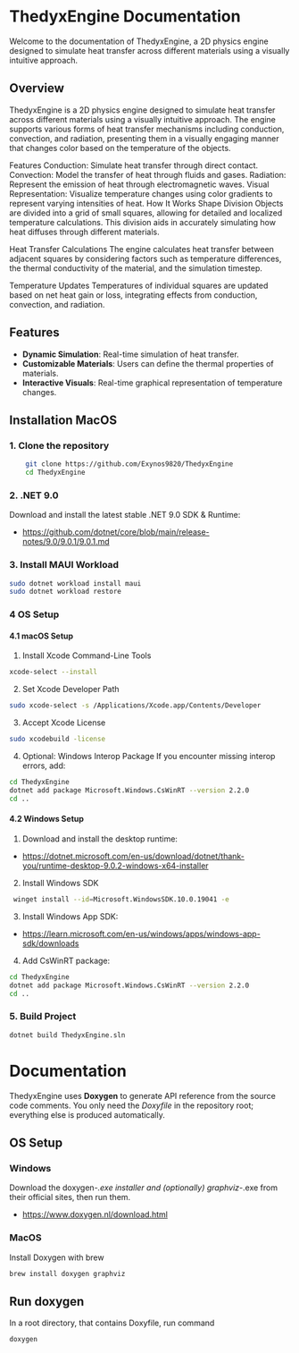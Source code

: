 # ThedyxEngine Documentation

Welcome to the documentation of ThedyxEngine, a 2D physics engine designed to simulate heat transfer across different materials using a visually intuitive approach.

## Overview

ThedyxEngine is a 2D physics engine designed to simulate heat transfer across different materials using a visually intuitive approach. 
The engine supports various forms of heat transfer mechanisms including conduction, convection, and radiation, 
presenting them in a visually engaging manner that changes color based on the temperature of the objects.

Features
Conduction: Simulate heat transfer through direct contact.
Convection: Model the transfer of heat through fluids and gases.
Radiation: Represent the emission of heat through electromagnetic waves.
Visual Representation: Visualize temperature changes using color gradients to represent varying intensities of heat.
How It Works
Shape Division
Objects are divided into a grid of small squares, allowing for detailed and localized temperature calculations. 
This division aids in accurately simulating how heat diffuses through different materials.

Heat Transfer Calculations
The engine calculates heat transfer between adjacent squares by considering factors such as temperature differences, 
the thermal conductivity of the material, and the simulation timestep.

Temperature Updates
Temperatures of individual squares are updated based on net heat gain or loss, integrating effects from conduction, convection, and radiation.

## Features

- **Dynamic Simulation**: Real-time simulation of heat transfer.
- **Customizable Materials**: Users can define the thermal properties of materials.
- **Interactive Visuals**: Real-time graphical representation of temperature changes.


## Installation MacOS
### 1. Clone the repository 
```bash
    git clone https://github.com/Exynos9820/ThedyxEngine
    cd ThedyxEngine 
```
### 2. .NET 9.0
Download and install the latest stable .NET 9.0 SDK & Runtime:  
- https://github.com/dotnet/core/blob/main/release-notes/9.0/9.0.1/9.0.1.md
### 3. Install MAUI Workload
```bash
sudo dotnet workload install maui
sudo dotnet workload restore
```
### 4 OS Setup
#### 4.1 macOS Setup
1) Install Xcode Command-Line Tools 
```bash
xcode-select --install
```
2) Set Xcode Developer Path
```bash
sudo xcode-select -s /Applications/Xcode.app/Contents/Developer
```
3) Accept Xcode License
```bash
sudo xcodebuild -license
```
4) Optional: Windows Interop Package If you encounter missing interop errors, add:
```bash
cd ThedyxEngine
dotnet add package Microsoft.Windows.CsWinRT --version 2.2.0
cd ..
```
#### 4.2 Windows Setup
1) Download and install the desktop runtime:
- https://dotnet.microsoft.com/en-us/download/dotnet/thank-you/runtime-desktop-9.0.2-windows-x64-installer
2) Install Windows SDK
```bash
 winget install --id=Microsoft.WindowsSDK.10.0.19041 -e
```
3) Install Windows App SDK: 
- https://learn.microsoft.com/en-us/windows/apps/windows-app-sdk/downloads
4) Add CsWinRT package:
```bash
cd ThedyxEngine
dotnet add package Microsoft.Windows.CsWinRT --version 2.2.0
cd ..
```

### 5. Build Project
```bash
dotnet build ThedyxEngine.sln
```


# Documentation

ThedyxEngine uses **Doxygen** to generate API reference from the source code
comments. You only need the *Doxyfile* in the repository root; everything else
is produced automatically.

## OS Setup
### Windows 
Download the doxygen-*.exe installer and (optionally) graphviz-*.exe from their official sites, then run them.
- https://www.doxygen.nl/download.html

### MacOS
Install Doxygen with brew
```bash
brew install doxygen graphviz
```

## Run doxygen
In a root directory, that contains Doxyfile, run command
```bash
doxygen
```
